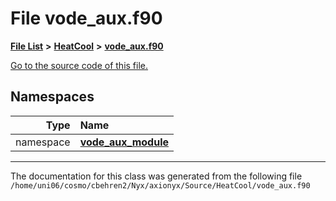
# File vode\_aux.f90


[**File List**](files.md) **>** [**HeatCool**](dir_8c890215953ac09098af8cb94c8b9fc0.md) **>** [**vode\_aux.f90**](vode__aux_8f90.md)

[Go to the source code of this file.](vode__aux_8f90_source.md)












## Namespaces

| Type | Name |
| ---: | :--- |
| namespace | [**vode\_aux\_module**](namespacevode__aux__module.md) <br> |















------------------------------
The documentation for this class was generated from the following file `/home/uni06/cosmo/cbehren2/Nyx/axionyx/Source/HeatCool/vode_aux.f90`